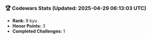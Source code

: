 ### 🏆 Codewars Stats (Updated: 2025-04-29 06:13:03 UTC)

- **Rank:** 8 kyu
- **Honor Points:** 3
- **Completed Challenges:** 1

